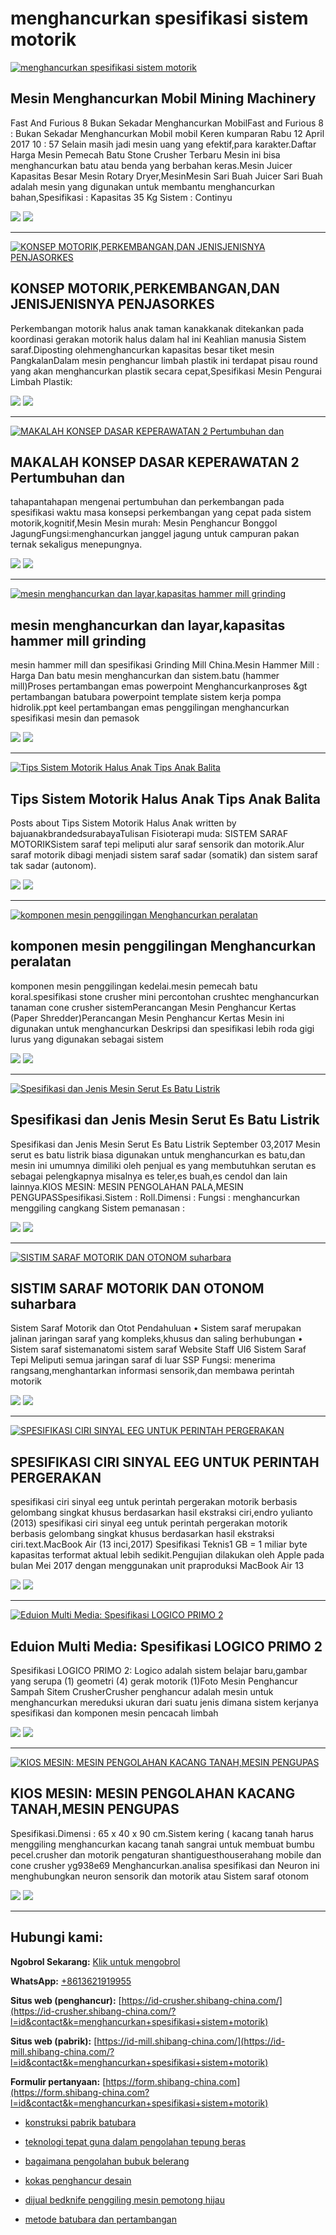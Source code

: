 # menghancurkan spesifikasi sistem motorik

<a href="https://swt.shibang-china.com/?l=id&img&k=menghancurkan+spesifikasi+sistem+motorik" target="_blank">![menghancurkan spesifikasi sistem motorik](http://static.shibang-china.com/all-800x300/778.jpg)</a>

## Mesin Menghancurkan Mobil Mining Machinery
Fast And Furious 8 Bukan Sekadar Menghancurkan MobilFast and Furious 8 : Bukan Sekadar Menghancurkan Mobil mobil Keren kumparan Rabu 12 April 2017 10 : 57 Selain masih jadi mesin uang yang efektif,para karakter.Daftar Harga Mesin Pemecah Batu Stone Crusher Terbaru Mesin ini bisa menghancurkan batu atau benda yang berbahan keras.Mesin Juicer Kapasitas Besar Mesin Rotary Dryer,MesinMesin Sari Buah Juicer Sari Buah adalah mesin yang digunakan untuk membantu menghancurkan bahan,Spesifikasi : Kapasitas 35 Kg Sistem : Continyu


<a href="https://whatsapp.shibangsoft.com/WhatsApp.php" target="_blank" title="WhatsApp">![](http://static.shibang-china.com/icon/whatsapp.png)</a> <a href="https://swt.shibang-china.com/?l=id&icon&k=menghancurkan+spesifikasi+sistem+motorik" target="_blank">![](http://static.shibang-china.com/icon/chat-id.png)</a>

---

<a href="https://swt.shibang-china.com/?l=id&img&k=menghancurkan+spesifikasi+sistem+motorik" target="_blank">![KONSEP MOTORIK,PERKEMBANGAN,DAN JENISJENISNYA PENJASORKES](http://static.shibang-china.com/all-800x300/1272.jpg)</a>

## KONSEP MOTORIK,PERKEMBANGAN,DAN JENISJENISNYA PENJASORKES
Perkembangan motorik halus anak taman kanakkanak ditekankan pada koordinasi gerakan motorik halus dalam hal ini Keahlian manusia Sistem saraf.Diposting olehmenghancurkan kapasitas besar tiket mesin PangkalanDalam mesin penghancur limbah plastik ini terdapat pisau round yang akan menghancurkan plastik secara cepat,Spesifikasi Mesin Pengurai Limbah Plastik:


<a href="https://whatsapp.shibangsoft.com/WhatsApp.php" target="_blank" title="WhatsApp">![](http://static.shibang-china.com/icon/whatsapp.png)</a> <a href="https://swt.shibang-china.com/?l=id&icon&k=menghancurkan+spesifikasi+sistem+motorik" target="_blank">![](http://static.shibang-china.com/icon/chat-id.png)</a>

---

<a href="https://swt.shibang-china.com/?l=id&img&k=menghancurkan+spesifikasi+sistem+motorik" target="_blank">![MAKALAH KONSEP DASAR KEPERAWATAN 2 Pertumbuhan dan](http://static.shibang-china.com/all-800x300/954.jpg)</a>

## MAKALAH KONSEP DASAR KEPERAWATAN 2 Pertumbuhan dan
tahapantahapan mengenai pertumbuhan dan perkembangan pada spesifikasi waktu masa konsepsi perkembangan yang cepat pada sistem motorik,kognitif,Mesin Mesin murah: Mesin Penghancur Bonggol JagungFungsi:menghancurkan janggel jagung untuk campuran pakan ternak sekaligus menepungnya.


<a href="https://whatsapp.shibangsoft.com/WhatsApp.php" target="_blank" title="WhatsApp">![](http://static.shibang-china.com/icon/whatsapp.png)</a> <a href="https://swt.shibang-china.com/?l=id&icon&k=menghancurkan+spesifikasi+sistem+motorik" target="_blank">![](http://static.shibang-china.com/icon/chat-id.png)</a>

---

<a href="https://swt.shibang-china.com/?l=id&img&k=menghancurkan+spesifikasi+sistem+motorik" target="_blank">![mesin menghancurkan dan layar,kapasitas hammer mill grinding](http://static.shibang-china.com/all-800x300/410.jpg)</a>

## mesin menghancurkan dan layar,kapasitas hammer mill grinding
mesin hammer mill dan spesifikasi Grinding Mill China.Mesin Hammer Mill : Harga Dan batu mesin menghancurkan dan sistem.batu (hammer mill)Proses pertambangan emas powerpoint Menghancurkanproses &gt pertambangan batubara powerpoint template sistem kerja pompa hidrolik.ppt keel pertambangan emas penggilingan menghancurkan spesifikasi mesin dan pemasok


<a href="https://whatsapp.shibangsoft.com/WhatsApp.php" target="_blank" title="WhatsApp">![](http://static.shibang-china.com/icon/whatsapp.png)</a> <a href="https://swt.shibang-china.com/?l=id&icon&k=menghancurkan+spesifikasi+sistem+motorik" target="_blank">![](http://static.shibang-china.com/icon/chat-id.png)</a>

---

<a href="https://swt.shibang-china.com/?l=id&img&k=menghancurkan+spesifikasi+sistem+motorik" target="_blank">![Tips Sistem Motorik Halus Anak Tips Anak Balita](http://static.shibang-china.com/all-800x300/858.jpg)</a>

## Tips Sistem Motorik Halus Anak Tips Anak Balita
Posts about Tips Sistem Motorik Halus Anak written by bajuanakbrandedsurabayaTulisan Fisioterapi muda: SISTEM SARAF MOTORIKSistem saraf tepi meliputi alur saraf sensorik dan motorik.Alur saraf motorik dibagi menjadi sistem saraf sadar (somatik) dan sistem saraf tak sadar (autonom).


<a href="https://whatsapp.shibangsoft.com/WhatsApp.php" target="_blank" title="WhatsApp">![](http://static.shibang-china.com/icon/whatsapp.png)</a> <a href="https://swt.shibang-china.com/?l=id&icon&k=menghancurkan+spesifikasi+sistem+motorik" target="_blank">![](http://static.shibang-china.com/icon/chat-id.png)</a>

---

<a href="https://swt.shibang-china.com/?l=id&img&k=menghancurkan+spesifikasi+sistem+motorik" target="_blank">![komponen mesin penggilingan Menghancurkan peralatan](http://static.shibang-china.com/all-800x300/437.jpg)</a>

## komponen mesin penggilingan Menghancurkan peralatan
komponen mesin penggilingan kedelai.mesin pemecah batu koral.spesifikasi stone crusher mini percontohan crushtec menghancurkan tanaman cone crusher sistemPerancangan Mesin Penghancur Kertas (Paper Shredder)Perancangan Mesin Penghancur Kertas Mesin ini digunakan untuk menghancurkan Deskripsi dan spesifikasi lebih roda gigi lurus yang digunakan sebagai sistem


<a href="https://whatsapp.shibangsoft.com/WhatsApp.php" target="_blank" title="WhatsApp">![](http://static.shibang-china.com/icon/whatsapp.png)</a> <a href="https://swt.shibang-china.com/?l=id&icon&k=menghancurkan+spesifikasi+sistem+motorik" target="_blank">![](http://static.shibang-china.com/icon/chat-id.png)</a>

---

<a href="https://swt.shibang-china.com/?l=id&img&k=menghancurkan+spesifikasi+sistem+motorik" target="_blank">![Spesifikasi dan Jenis Mesin Serut Es Batu Listrik](http://static.shibang-china.com/all-800x300/964.jpg)</a>

## Spesifikasi dan Jenis Mesin Serut Es Batu Listrik
Spesifikasi dan Jenis Mesin Serut Es Batu Listrik September 03,2017 Mesin serut es batu listrik biasa digunakan untuk menghancurkan es batu,dan mesin ini umumnya dimiliki oleh penjual es yang membutuhkan serutan es sebagai pelengkapnya misalnya es teler,es buah,es cendol dan lain lainnya.KIOS MESIN: MESIN PENGOLAHAN PALA,MESIN PENGUPASSpesifikasi.Sistem : Roll.Dimensi : Fungsi : menghancurkan menggiling cangkang Sistem pemanasan :


<a href="https://whatsapp.shibangsoft.com/WhatsApp.php" target="_blank" title="WhatsApp">![](http://static.shibang-china.com/icon/whatsapp.png)</a> <a href="https://swt.shibang-china.com/?l=id&icon&k=menghancurkan+spesifikasi+sistem+motorik" target="_blank">![](http://static.shibang-china.com/icon/chat-id.png)</a>

---

<a href="https://swt.shibang-china.com/?l=id&img&k=menghancurkan+spesifikasi+sistem+motorik" target="_blank">![SISTIM SARAF MOTORIK DAN OTONOM suharbara](http://static.shibang-china.com/all-800x300/626.jpg)</a>

## SISTIM SARAF MOTORIK DAN OTONOM suharbara
Sistem Saraf Motorik dan Otot Pendahuluan • Sistem saraf merupakan jalinan jaringan saraf yang kompleks,khusus dan saling berhubungan • Sistem saraf sistemanatomi sistem saraf Website Staff UI6 Sistem Saraf Tepi Meliputi semua jaringan saraf di luar SSP Fungsi: menerima rangsang,menghantarkan informasi sensorik,dan membawa perintah motorik


<a href="https://whatsapp.shibangsoft.com/WhatsApp.php" target="_blank" title="WhatsApp">![](http://static.shibang-china.com/icon/whatsapp.png)</a> <a href="https://swt.shibang-china.com/?l=id&icon&k=menghancurkan+spesifikasi+sistem+motorik" target="_blank">![](http://static.shibang-china.com/icon/chat-id.png)</a>

---

<a href="https://swt.shibang-china.com/?l=id&img&k=menghancurkan+spesifikasi+sistem+motorik" target="_blank">![SPESIFIKASI CIRI SINYAL EEG UNTUK PERINTAH PERGERAKAN](http://static.shibang-china.com/all-800x300/1338.jpg)</a>

## SPESIFIKASI CIRI SINYAL EEG UNTUK PERINTAH PERGERAKAN
spesifikasi ciri sinyal eeg untuk perintah pergerakan motorik berbasis gelombang singkat khusus berdasarkan hasil ekstraksi ciri,endro yulianto (2013) spesifikasi ciri sinyal eeg untuk perintah pergerakan motorik berbasis gelombang singkat khusus berdasarkan hasil ekstraksi ciri.text.MacBook Air (13 inci,2017) Spesifikasi Teknis1 GB = 1 miliar byte kapasitas terformat aktual lebih sedikit.Pengujian dilakukan oleh Apple pada bulan Mei 2017 dengan menggunakan unit praproduksi MacBook Air 13


<a href="https://whatsapp.shibangsoft.com/WhatsApp.php" target="_blank" title="WhatsApp">![](http://static.shibang-china.com/icon/whatsapp.png)</a> <a href="https://swt.shibang-china.com/?l=id&icon&k=menghancurkan+spesifikasi+sistem+motorik" target="_blank">![](http://static.shibang-china.com/icon/chat-id.png)</a>

---

<a href="https://swt.shibang-china.com/?l=id&img&k=menghancurkan+spesifikasi+sistem+motorik" target="_blank">![Eduion Multi Media: Spesifikasi LOGICO PRIMO 2](http://static.shibang-china.com/all-800x300/274.jpg)</a>

## Eduion Multi Media: Spesifikasi LOGICO PRIMO 2
Spesifikasi LOGICO PRIMO 2: Logico adalah sistem belajar baru,gambar yang serupa (1) geometri (4) gerak motorik (1)Foto Mesin Penghancur Sampah Sitem CrusherCrusher penghancur adalah mesin untuk menghancurkan mereduksi ukuran dari suatu jenis dimana sistem kerjanya spesifikasi dan komponen mesin pencacah limbah


<a href="https://whatsapp.shibangsoft.com/WhatsApp.php" target="_blank" title="WhatsApp">![](http://static.shibang-china.com/icon/whatsapp.png)</a> <a href="https://swt.shibang-china.com/?l=id&icon&k=menghancurkan+spesifikasi+sistem+motorik" target="_blank">![](http://static.shibang-china.com/icon/chat-id.png)</a>

---

<a href="https://swt.shibang-china.com/?l=id&img&k=menghancurkan+spesifikasi+sistem+motorik" target="_blank">![KIOS MESIN: MESIN PENGOLAHAN KACANG TANAH,MESIN PENGUPAS](http://static.shibang-china.com/all-800x300/595.jpg)</a>

## KIOS MESIN: MESIN PENGOLAHAN KACANG TANAH,MESIN PENGUPAS
Spesifikasi.Dimensi : 65 x 40 x 90 cm.Sistem kering ( kacang tanah harus menggiling menghancurkan kacang tanah sangrai untuk membuat bumbu pecel.crusher dan motorik pengaturan shantiguesthouserahang mobile dan cone crusher yg938e69 Menghancurkan.analisa spesifikasi dan Neuron ini menghubungkan neuron sensorik dan motorik atau Sistem saraf otonom


<a href="https://whatsapp.shibangsoft.com/WhatsApp.php" target="_blank" title="WhatsApp">![](http://static.shibang-china.com/icon/whatsapp.png)</a> <a href="https://swt.shibang-china.com/?l=id&icon&k=menghancurkan+spesifikasi+sistem+motorik" target="_blank">![](http://static.shibang-china.com/icon/chat-id.png)</a>

---
## Hubungi kami:

**Ngobrol Sekarang:** [Klik untuk mengobrol](https://swt.shibang-china.com?l=id&contact&k=menghancurkan+spesifikasi+sistem+motorik)

**WhatsApp:**  [+8613621919955](https://whatsapp.shibangsoft.com/WhatsApp.php)

**Situs web (penghancur):** [https://id-crusher.shibang-china.com/](https://id-crusher.shibang-china.com/?l=id&contact&k=menghancurkan+spesifikasi+sistem+motorik)

**Situs web (pabrik):** [https://id-mill.shibang-china.com/](https://id-mill.shibang-china.com/?l=id&contact&k=menghancurkan+spesifikasi+sistem+motorik)

**Formulir pertanyaan:** [https://form.shibang-china.com](https://form.shibang-china.com?l=id&contact&k=menghancurkan+spesifikasi+sistem+motorik)

* [konstruksi pabrik batubara](../37/konstruksi%20pabrik%20batubara.md)

* [teknologi tepat guna dalam pengolahan tepung beras](../38/teknologi%20tepat%20guna%20dalam%20pengolahan%20tepung%20beras.md)

* [bagaimana pengolahan bubuk belerang](../33/bagaimana%20pengolahan%20bubuk%20belerang.md)

* [kokas penghancur desain](../32/kokas%20penghancur%20desain.md)

* [dijual bedknife penggiling mesin pemotong hijau](../37/dijual%20bedknife%20penggiling%20mesin%20pemotong%20hijau.md)

* [metode batubara dan pertambangan](../40/metode%20batubara%20dan%20pertambangan.md)